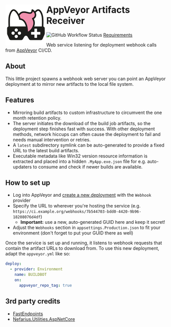 # <img src="assets/NSS-128x128.png" align="left" />AppVeyor Artifacts Receiver

![GitHub Workflow Status](https://img.shields.io/github/actions/workflow/status/nefarius/AppVeyorArtifactsReceiver/docker-image.yml)
[Requirements](https://img.shields.io/badge/Requires-.NET%209-blue.svg)

Web service listening for deployment webhook calls from [AppVeyor](https://www.appveyor.com/) CI/CD.

## About

This little project spawns a webhook web server you can point an AppVeyor deployment at to mirror new artifacts to the
local file system.

## Features

- Mirroring build artifacts to custom infrastructure to circumvent the one month retention policy.
- The server initiates the download of the build job artifacts, so the deployment step finishes fast with success. With other deployment methods, network hiccups can often cause the deployment to fail and needs manual intervention or retries.
- A `latest` subdirectory symlink can be auto-generated to provide a fixed URL to the latest build artifacts.
- Executable metadata like Win32 version resource information is extracted and placed into a hidden `.MyApp.exe.json` file for e.g. auto-updaters to consume and check if newer builds are available.

## How to set up

- Log into AppVeyor and [create a new deployment](https://ci.appveyor.com/environments/new) with the `Webhook` provider
- Specify the URL to wherever you're hosting the service (e.g. `https://ci.example.org/webhooks/7b544703-bdd0-4420-9b96-18208076d4df`)
    - **Important:** use a new, auto-generated GUID here and keep it secret!
- Adjust the `Webhooks` section in `appsettings.Production.json` to fit your environment (don't forget to put your GUID
  there as well)

Once the service is set up and running, it listens to webhook requests that contain the artifact URLs to download from.
To use this new deployment, adapt the `appveyor.yml` like so:

```yml
deploy:
  - provider: Environment
    name: BUILDBOT
    on:
      appveyor_repo_tag: true
```

## 3rd party credits

- [FastEndpoints](https://github.com/FastEndpoints/FastEndpoints)
- [Nefarius.Utilities.AspNetCore](https://github.com/nefarius/Nefarius.Utilities.AspNetCore)
